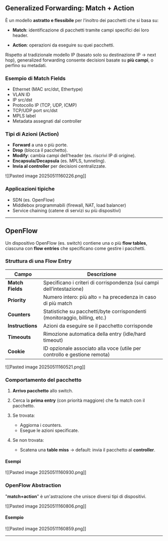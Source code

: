 ## **Generalized Forwarding: Match + Action**

È un modello **astratto e flessibile** per l’inoltro dei pacchetti che si basa su:

- **Match**: identificazione di pacchetti tramite campi specifici dei loro header.
    
- **Action**: operazioni da eseguire su quei pacchetti.

Rispetto al tradizionale modello IP (basato solo su destinazione IP → next hop), generalized forwarding consente decisioni basate su **più campi**, o perfino su metadati.

### **Esempio di Match Fields**

- Ethernet (MAC src/dst, Ethertype)
- VLAN ID
- IP src/dst
- Protocollo IP (TCP, UDP, ICMP)
- TCP/UDP port src/dst
- MPLS label
- Metadata assegnati dal controller

### **Tipi di Azioni (Action)**

- **Forward** a una o più porte.
- **Drop** (blocca il pacchetto).
- **Modify**: cambia campi dell’header (es. riscrivi IP di origine).
- **Encapsula/Decapsula** (es. MPLS, tunneling).
- **Invia al controller** per decisioni centralizzate.


![[Pasted image 20250511160226.png]]

### **Applicazioni tipiche**

- SDN (es. OpenFlow)
- Middlebox programmabili (firewall, NAT, load balancer)
- Service chaining (catene di servizi su più dispositivi)

---

## **OpenFlow**

Un dispositivo OpenFlow (es. switch) contiene una o più **flow tables**, ciascuna con **flow entries** che specificano come gestire i pacchetti.

### **Struttura di una Flow Entry**

|Campo|Descrizione|
|---|---|
|**Match Fields**|Specificano i criteri di corrispondenza (sui campi dell’intestazione)|
|**Priority**|Numero intero: più alto = ha precedenza in caso di più match|
|**Counters**|Statistiche su pacchetti/byte corrispondenti (monitoraggio, billing, etc.)|
|**Instructions**|Azioni da eseguire se il pacchetto corrisponde|
|**Timeouts**|Rimozione automatica della entry (idle/hard timeout)|
|**Cookie**|ID opzionale associato alla voce (utile per controllo e gestione remota)|

![[Pasted image 20250511160521.png]]

### **Comportamento del pacchetto**

1. **Arrivo pacchetto** allo switch.
    
2. Cerca la **prima entry** (con priorità maggiore) che fa match con il pacchetto.
    
3. Se trovata:
    
    - Aggiorna i counters.
    - Esegue le azioni specificate.
      
4. Se non trovata:
    
    - Scatena una **table miss** → default: invia il pacchetto al **controller**.

#### Esempi

![[Pasted image 20250511160930.png]]

### **OpenFlow Abstraction**

"**match+action**" è un'astrazione che unisce diversi tipi di dispositivi.

![[Pasted image 20250511160806.png]]

#### Esempio

![[Pasted image 20250511160859.png]]

---

